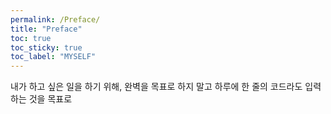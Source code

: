 ```yaml
---
permalink: /Preface/
title: "Preface"
toc: true
toc_sticky: true
toc_label: "MYSELF"
---
```


내가 하고 싶은 일을 하기 위해,
완벽을 목표로 하지 말고
하루에 한 줄의 코드라도 입력하는 것을 목표로